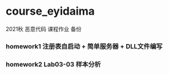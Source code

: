 # course_eyidaima
2021秋 恶意代码 课程作业 备份

### homework1   注册表自启动 + 简单服务器  + DLL文件编写

### homework2    Lab03-03 样本分析

